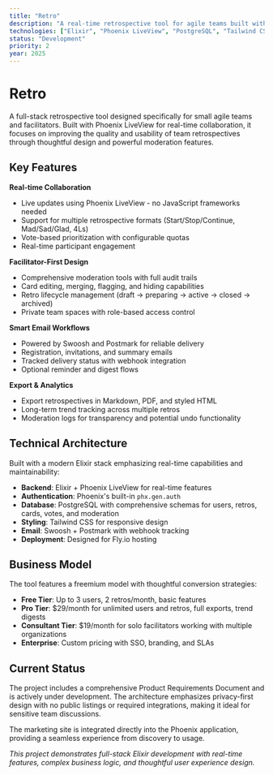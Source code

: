 ```yaml
---
title: "Retro"
description: "A real-time retrospective tool for agile teams built with Phoenix LiveView, featuring vote-based prioritization, moderation tools, and comprehensive email workflows."
technologies: ["Elixir", "Phoenix LiveView", "PostgreSQL", "Tailwind CSS", "Postmark"]
status: "Development"
priority: 2
year: 2025
---
```


# Retro

A full-stack retrospective tool designed specifically for small agile teams and facilitators. Built with Phoenix LiveView for real-time collaboration, it focuses on improving the quality and usability of team retrospectives through thoughtful design and powerful moderation features.

## Key Features

**Real-time Collaboration**
- Live updates using Phoenix LiveView - no JavaScript frameworks needed
- Support for multiple retrospective formats (Start/Stop/Continue, Mad/Sad/Glad, 4Ls)
- Vote-based prioritization with configurable quotas
- Real-time participant engagement

**Facilitator-First Design**
- Comprehensive moderation tools with full audit trails
- Card editing, merging, flagging, and hiding capabilities
- Retro lifecycle management (draft → preparing → active → closed → archived)
- Private team spaces with role-based access control

**Smart Email Workflows**
- Powered by Swoosh and Postmark for reliable delivery
- Registration, invitations, and summary emails
- Tracked delivery status with webhook integration
- Optional reminder and digest flows

**Export & Analytics**
- Export retrospectives in Markdown, PDF, and styled HTML
- Long-term trend tracking across multiple retros
- Moderation logs for transparency and potential undo functionality

## Technical Architecture

Built with a modern Elixir stack emphasizing real-time capabilities and maintainability:

- **Backend**: Elixir + Phoenix LiveView for real-time features
- **Authentication**: Phoenix's built-in `phx.gen.auth`
- **Database**: PostgreSQL with comprehensive schemas for users, retros, cards, votes, and moderation
- **Styling**: Tailwind CSS for responsive design
- **Email**: Swoosh + Postmark with webhook tracking
- **Deployment**: Designed for Fly.io hosting

## Business Model

The tool features a freemium model with thoughtful conversion strategies:

- **Free Tier**: Up to 3 users, 2 retros/month, basic features
- **Pro Tier**: $29/month for unlimited users and retros, full exports, trend digests
- **Consultant Tier**: $19/month for solo facilitators working with multiple organizations
- **Enterprise**: Custom pricing with SSO, branding, and SLAs

## Current Status

The project includes a comprehensive Product Requirements Document and is actively under development. The architecture emphasizes privacy-first design with no public listings or required integrations, making it ideal for sensitive team discussions.

The marketing site is integrated directly into the Phoenix application, providing a seamless experience from discovery to usage.

*This project demonstrates full-stack Elixir development with real-time features, complex business logic, and thoughtful user experience design.*